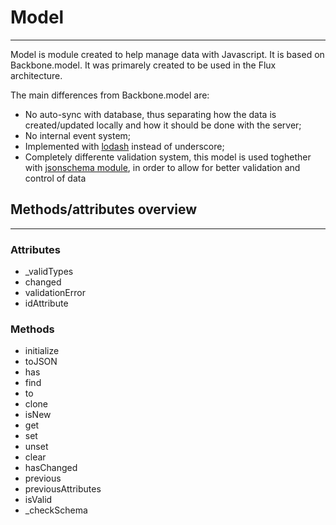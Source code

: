 # Model
---

Model is module created to help manage data with Javascript. It is based on
Backbone.model. It was primarely created to be used in the Flux architecture.

The main differences from Backbone.model are:

* No auto-sync with database, thus separating how the data is created/updated locally
and how it should be done with the server;
* No internal event system;
* Implemented with [lodash](https://www.npmjs.com/package/lodash "lodash") instead of underscore;
* Completely differente validation system, this model is used toghether with [jsonschema module](https://www.npmjs.com/package/jsonschema "jsonschema"), in order to allow for better validation and control of data

## Methods/attributes overview
---
### Attributes
* _validTypes
* changed
* validationError
* idAttribute


### Methods
* initialize
* toJSON
* has
* find
* to
* clone
* isNew
* get
* set
* unset
* clear
* hasChanged
* previous
* previousAttributes
* isValid
* _checkSchema
